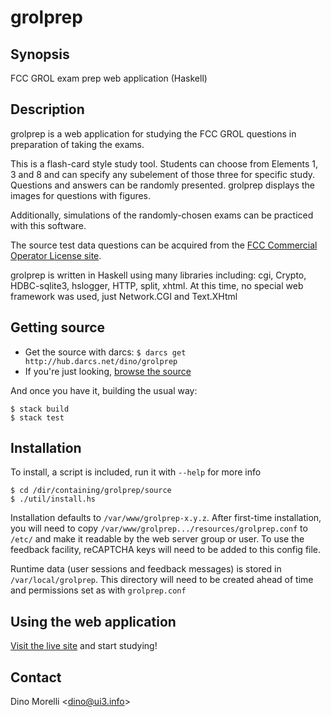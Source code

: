 # grolprep


## Synopsis

FCC GROL exam prep web application (Haskell)


## Description

grolprep is a web application for studying the FCC GROL questions
in preparation of taking the exams.

This is a flash-card style study tool. Students can choose from
Elements 1, 3 and 8 and can specify any subelement of those
three for specific study. Questions and answers can be randomly
presented. grolprep displays the images for questions with figures.

Additionally, simulations of the randomly-chosen exams can be
practiced with this software.

The source test data questions can be acquired
from the [FCC Commercial Operator License
site](http://wireless.fcc.gov/commoperators/eqp.html).

grolprep is written in Haskell using many libraries including:
cgi, Crypto, HDBC-sqlite3, hslogger, HTTP, split, xhtml. At this
time, no special web framework was used, just Network.CGI and
Text.XHtml


## Getting source

- Get the source with darcs: `$ darcs get http://hub.darcs.net/dino/grolprep`
- If you're just looking, [browse the source](http://hub.darcs.net/dino/grolprep)

And once you have it, building the usual way:

    $ stack build
    $ stack test


## Installation

To install, a script is included, run it with `--help` for more info

    $ cd /dir/containing/grolprep/source
    $ ./util/install.hs

Installation defaults to `/var/www/grolprep-x.y.z`. After
first-time installation, you will need to copy
`/var/www/grolprep.../resources/grolprep.conf` to `/etc/` and make
it readable by the web server group or user. To use the feedback
facility, reCAPTCHA keys will need to be added to this config file.

Runtime data (user sessions and feedback messages) is stored in
`/var/local/grolprep`. This directory will need to be created ahead
of time and permissions set as with `grolprep.conf`


## Using the web application

[Visit the live site](http://ui3.info/grolprep/bin/fcc-grol-prep.cgi) and start studying!


## Contact

Dino Morelli <[dino@ui3.info](mailto:dino@ui3.info)>
